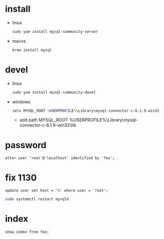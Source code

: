 # install
* linux
    ```sh
    sudo yum install mysql-community-server
    ```
* macos
    ```sh
    brew install mysql
    ```

# devel
* linux
    ```sh
    sudo yum install mysql-community-devel
    ```
* windows
    ```bat
    setx MYSQL_ROOT %USERPROFILE%\Library\mysql-connector-c-6.1.9-win32
    ```
    * add path MYSQL_ROOT %USERPROFILE%\Library\mysql-connector-c-6.1.9-win32\lib

# password
```mysql
alter user 'root'@'localhost' identified by 'foo';
```

# fix 1130
```mysql
update user set host = '%' where user = 'root';
```
```sh
sudo systemctl restart mysqld
```

# index
```mysql
show index from foo;
```
